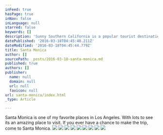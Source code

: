 ```yaml
---
inFeed: true
hasPage: true
inNav: false
inLanguage: null
starred: false
keywords: []
description: 'Sunny Southern California is a popular tourist destination. I just call it home. Having lived in Los Angeles for virtually my entire life its great to take time and appreciate the fortunate life that I have.  '
datePublished: '2016-03-18T04:45:48.211Z'
dateModified: '2016-03-18T04:45:44.779Z'
title: Santa Monica
author: []
sourcePath: _posts/2016-03-18-santa-monica.md
published: true
authors: []
publisher:
  name: null
  domain: null
  url: null
  favicon: null
url: santa-monica/index.html
_type: Article

---
```

Santa Monica is one of my favorite places in Los Angeles. With lots to see its an amazing place to visit. If you ever have a chance to make the trip, come to Santa Monica. ![](https://the-grid-user-content.s3-us-west-2.amazonaws.com/09592823-ea9d-4821-a3a9-67145ff95c76.jpg)
![](https://the-grid-user-content.s3-us-west-2.amazonaws.com/3ede18f0-825f-4331-9b7d-9c5334bc4e83.jpg)
![](https://the-grid-user-content.s3-us-west-2.amazonaws.com/76ac6c4e-4357-4798-bc7b-15110a8e6782.jpg)
![](https://the-grid-user-content.s3-us-west-2.amazonaws.com/fce57c5c-5977-4ac7-b048-9f90957c9685.jpg)
![](https://the-grid-user-content.s3-us-west-2.amazonaws.com/7cea8bc0-c5cb-4a25-aeae-955f426bc9b6.jpg)
![](https://s3-us-west-2.amazonaws.com/the-grid-img/p/74ce336b90cd255e7706264d05f252cf97d7f62a.jpg)
![](https://the-grid-user-content.s3-us-west-2.amazonaws.com/c948bf45-a673-461a-84b1-0ccd2111f8d6.jpg)
![](https://the-grid-user-content.s3-us-west-2.amazonaws.com/11094d84-0ba0-4ece-98f3-80854035a6aa.jpg)
![](https://the-grid-user-content.s3-us-west-2.amazonaws.com/715522d2-69e5-4fce-a943-9add0f79684f.jpg)